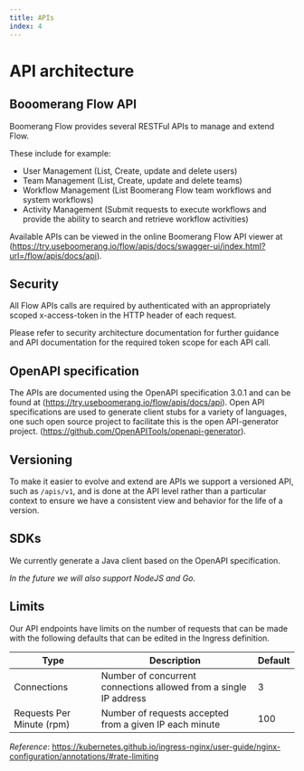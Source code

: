 ```yaml
---
title: APIs
index: 4
---
```


# API architecture

## Booomerang Flow API

Boomerang Flow provides several RESTFul APIs to manage and extend Flow. 

These include for example:
* User Management (List, Create, update and delete users)
* Team Management (List, Create, update and delete teams)
* Workflow Management (List Boomerang Flow team workflows and system workflows)
* Activity Management (Submit requests to execute workflows and provide the ability to search and retrieve workflow activities)

Available APIs can be viewed in the online Boomerang Flow API viewer at (https://try.useboomerang.io/flow/apis/docs/swagger-ui/index.html?url=/flow/apis/docs/api).

## Security

All Flow APIs calls are required by authenticated with an appropriately scoped x-access-token in the HTTP header of each request.

Please refer to security architecture documentation for further guidance and API documentation for the required token scope for each API call. 

## OpenAPI specification

The APIs are documented using the OpenAPI specification 3.0.1 and can be found at (https://try.useboomerang.io/flow/apis/docs/api). Open API specifications are used to generate client stubs for a variety of languages, one such open source project to facilitate this is the open API-generator project. (https://github.com/OpenAPITools/openapi-generator).

## Versioning

To make it easier to evolve and extend are APIs we support a versioned API, such as `/apis/v1`, and is done at the API level rather than a particular context to ensure we have a consistent view and behavior for the life of a version.

## SDKs

We currently generate a Java client based on the OpenAPI specification.

_In the future we will also support NodeJS and Go._

## Limits

Our API endpoints have limits on the number of requests that can be made with the following defaults that can be edited in the Ingress definition.

| Type | Description | Default |
| --- | --- | --- |
| Connections | Number of concurrent connections allowed from a single IP address | 3 |
| Requests Per Minute (rpm) | Number of requests accepted from a given IP each minute | 100 |

*Reference*: https://kubernetes.github.io/ingress-nginx/user-guide/nginx-configuration/annotations/#rate-limiting

